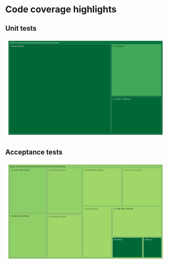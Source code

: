 # Code coverage highlights

## Unit tests

![Unit tests](unit-coverage.png)

## Acceptance tests

![Acceptance tests](acc-coverage.png)
